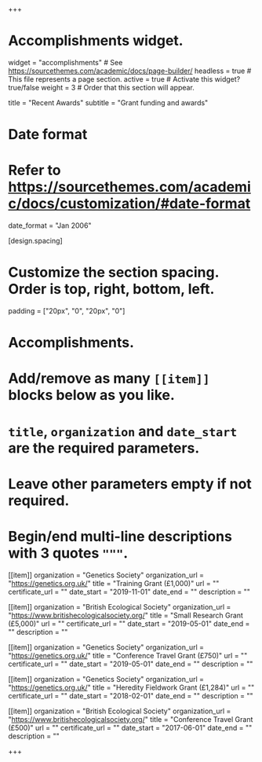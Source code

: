 +++
# Accomplishments widget.
widget = "accomplishments"  # See https://sourcethemes.com/academic/docs/page-builder/
headless = true  # This file represents a page section.
active = true  # Activate this widget? true/false
weight = 3  # Order that this section will appear.

title = "Recent Awards"
subtitle = "Grant funding and awards"

# Date format
#   Refer to https://sourcethemes.com/academic/docs/customization/#date-format
date_format = "Jan 2006"

[design.spacing]
  # Customize the section spacing. Order is top, right, bottom, left.
  padding = ["20px", "0", "20px", "0"]
  
# Accomplishments.
#   Add/remove as many `[[item]]` blocks below as you like.
#   `title`, `organization` and `date_start` are the required parameters.
#   Leave other parameters empty if not required.
#   Begin/end multi-line descriptions with 3 quotes `"""`.

[[item]]
  organization = "Genetics Society"
  organization_url = "https://genetics.org.uk/"
  title = "Training Grant (£1,000)"
  url = ""
  certificate_url = ""
  date_start = "2019-11-01"
  date_end = ""
  description = ""
  
[[item]]
  organization = "British Ecological Society"
  organization_url = "https://www.britishecologicalsociety.org/"
  title = "Small Research Grant (£5,000)"
  url = ""
  certificate_url = ""
  date_start = "2019-05-01"
  date_end = ""
  description = ""

[[item]]
  organization = "Genetics Society"
  organization_url = "https://genetics.org.uk/"
  title = "Conference Travel Grant (£750)"
  url = ""
  certificate_url = ""
  date_start = "2019-05-01"
  date_end = ""
  description = ""

  [[item]]
  organization = "Genetics Society"
  organization_url = "https://genetics.org.uk/"
  title = "Heredity Fieldwork Grant (£1,284)"
  url = ""
  certificate_url = ""
  date_start = "2018-02-01"
  date_end = ""
  description = ""
  
  [[item]]
  organization = "British Ecological Society"
  organization_url = "https://www.britishecologicalsociety.org/"
  title = "Conference Travel Grant (£500)"
  url = ""
  certificate_url = ""
  date_start = "2017-06-01"
  date_end = ""
  description = ""
  


+++